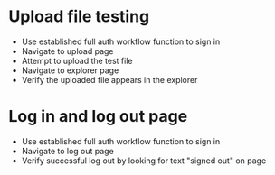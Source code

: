 # Upload file testing

- Use established full auth workflow function to sign in
- Navigate to upload page
- Attempt to upload the test file
- Navigate to explorer page
- Verify the uploaded file appears in the explorer

# Log in and log out page

- Use established full auth workflow function to sign in
- Navigate to log out page
- Verify successful log out by looking for text "signed out" on page
